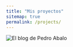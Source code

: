 ```yaml
---
title: "Mis proyectos"
sitemap: true
permalink: /projects/
---
```


![El blog de Pedro Abalo](https://github.com/pedroabalo/pedroabalo.github.io)